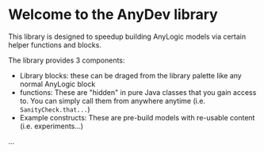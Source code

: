 # Welcome to the AnyDev library
This library is designed to speedup building AnyLogic models via certain helper functions and blocks.

The library provides 3 components:
- Library blocks: these can be draged from the library palette like any normal AnyLogic block
- functions: These are "hidden" in pure Java classes that you gain access to. You can simply call them from anywhere anytime (i.e. `SanityCheck.that...`)
- Example constructs: These are pre-build models with re-usable content (i.e. experiments...)

...
